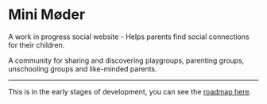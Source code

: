 # Mini Møder

A work in progress social website - Helps parents find social connections for their children. 

A community for sharing and discovering playgroups, parenting groups, unschooling groups and like-minded parents.

---

This is in the early stages of development, you can see the [roadmap here](https://github.com/users/NielsPilgaard/projects/1).
